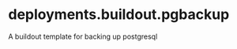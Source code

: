 deployments.buildout.pgbackup
=============================

A buildout template for backing up postgresql